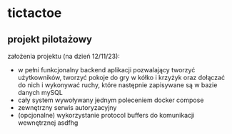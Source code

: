 # tictactoe
## projekt pilotażowy
założenia projektu (na dzień 12/11/23):
- w pełni funkcjonalny backend aplikacji pozwalający tworzyć użytkowników, tworzyć pokoje do gry w kółko i krzyżyk oraz dołączać do nich i wykonywać ruchy, które następnie zapisywane są w bazie danych mySQL
- cały system wywoływany jednym poleceniem docker compose
- zewnętrzny serwis autoryzacyjny
- (opcjonalne) wykorzystanie protocol buffers do komunikacji wewnętrznej
asdfhg